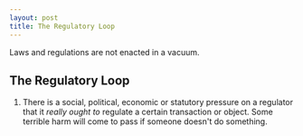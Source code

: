 ```yaml
---
layout: post
title: The Regulatory Loop
---
```


Laws and regulations are not enacted in a vacuum. 


## The Regulatory Loop

1. There is a social, political, economic or statutory pressure on a regulator that it _really ought to_ regulate a certain transaction or object. Some terrible harm will come to pass if someone doesn't do something.
